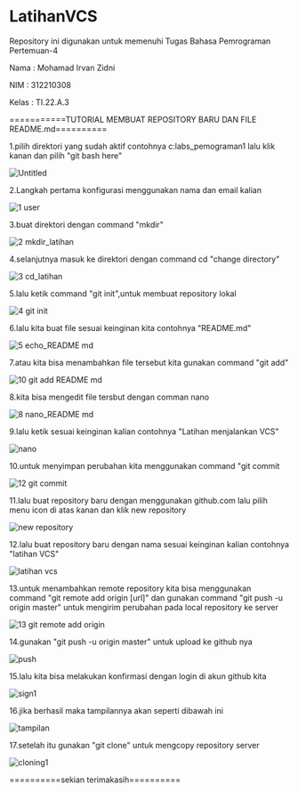 # LatihanVCS

Repository ini digunakan untuk memenuhi Tugas Bahasa Pemrograman Pertemuan-4

Nama  : Mohamad Irvan Zidni

NIM   : 312210308

Kelas : TI.22.A.3

===========TUTORIAL MEMBUAT REPOSITORY BARU DAN FILE README.md==========

1.pilih direktori yang sudah aktif contohnya c:labs_pemograman1 lalu klik kanan dan pilih "git bash here"

![Untitled](https://user-images.githubusercontent.com/115876072/196157481-92f15a3a-c80e-4c2d-9b21-10789decb557.png)

2.Langkah pertama konfigurasi menggunakan nama dan email kalian

![1  user](https://user-images.githubusercontent.com/115876072/196157040-c259e4f9-7045-4865-b2c5-f0446aa23998.png)

3.buat direktori dengan command "mkdir"

![2  mkdir_latihan](https://user-images.githubusercontent.com/115876072/196157631-5209da5b-b2c2-40c7-a92e-d0e3b8d35cf3.png)

4.selanjutnya masuk ke direktori dengan command cd "change directory"

![3  cd_latihan](https://user-images.githubusercontent.com/115876072/196157673-6a9f1514-3321-413b-8629-577b81e7beb3.png)

5.lalu ketik command "git init",untuk membuat repository lokal

![4  git init](https://user-images.githubusercontent.com/115876072/196157729-5e3cab32-6442-426d-8d3e-349a13a7c19c.png)

6.lalu kita buat file sesuai keinginan kita contohnya "README.md"

![5  echo_README md](https://user-images.githubusercontent.com/115876072/196158695-3e8cbedb-4799-4960-808c-b7fa7dffdb4f.png)

7.atau kita bisa menambahkan file tersebut kita gunakan command "git add"

![10  git add README md](https://user-images.githubusercontent.com/115876072/196158766-c50e008d-4319-4716-8db0-d685218b5db6.png)

8.kita bisa mengedit file tersbut dengan comman nano

![8  nano_README md](https://user-images.githubusercontent.com/115876072/196158841-bbb9953e-dac6-4dd2-ba03-21f97aa1535d.png)

9.lalu ketik sesuai keinginan kalian contohnya "Latihan menjalankan VCS"

![nano](https://user-images.githubusercontent.com/115876072/196159142-28ffe3a9-c11d-472d-9e53-f2a10511cecf.png)

10.untuk menyimpan perubahan kita menggunakan command "git commit

![12  git commit](https://user-images.githubusercontent.com/115876072/196159193-e689f45f-519d-47df-8227-4b2b5875e3a1.png)

11.lalu buat repository baru dengan menggunakan github.com lalu pilih menu icon di atas kanan dan klik new repository

![new repository](https://user-images.githubusercontent.com/115876072/196159446-711e3068-af59-4f7d-af90-9256f614a3b2.png)

12.lalu buat repository baru dengan nama sesuai keinginan kalian contohnya "latihan VCS"

![latihan vcs](https://user-images.githubusercontent.com/115876072/196159812-85eb1a4c-cb2b-4d42-ad89-175af9feec81.png)

13.untuk menambahkan remote repository kita bisa menggunakan command "git remote add origin [url]" dan gunakan command "git push -u origin master" untuk mengirim perubahan pada local repository ke server

![13  git remote add origin](https://user-images.githubusercontent.com/115876072/196159866-6f3d5d8b-1958-4d5f-b5cc-48c854fa95fa.png)

14.gunakan "git push -u origin master" untuk upload ke github nya

![push](https://user-images.githubusercontent.com/115876072/196161279-94f496b5-bf2a-4891-9a98-16c6937ffad5.png)

15.lalu kita bisa melakukan konfirmasi dengan login di akun github kita

![sign1](https://user-images.githubusercontent.com/115876072/196162523-a76cdf9f-683f-4407-92d9-2011780577bf.png)

16.jika berhasil maka tampilannya akan seperti dibawah ini

![tampilan](https://user-images.githubusercontent.com/115876072/196161530-de60eb03-f85c-45e0-9bab-1f12c62952e8.png)

17.setelah itu gunakan "git clone" untuk mengcopy repository server

![cloning1](https://user-images.githubusercontent.com/115876072/196162870-12de90d4-1965-4faf-a731-149f87a9c5c2.png)

==========sekian terimakasih==========
